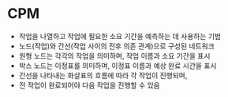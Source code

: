 # CPM
* 작업을 나열하고 작업에 필요한 소요 기간을 예측하는 데 사용하는 기법
* 노드(작업)와 간선(작업 사이의 전후 의존 관계)으로 구성된 네트워크
* 원형 노드는 각각의 작업을 의미하며, 작업 이름과 소요 기간을 표시
* 박스 노드는 이정표를 의미하며, 이정표 이름과 예상 완료 시간을 표시
* 간선을 나타내는 화살표의 흐름에 따라 각 작업이 진행되며,
* 전 작업이 완료되어야 다음 작업을 진행할 수 있음